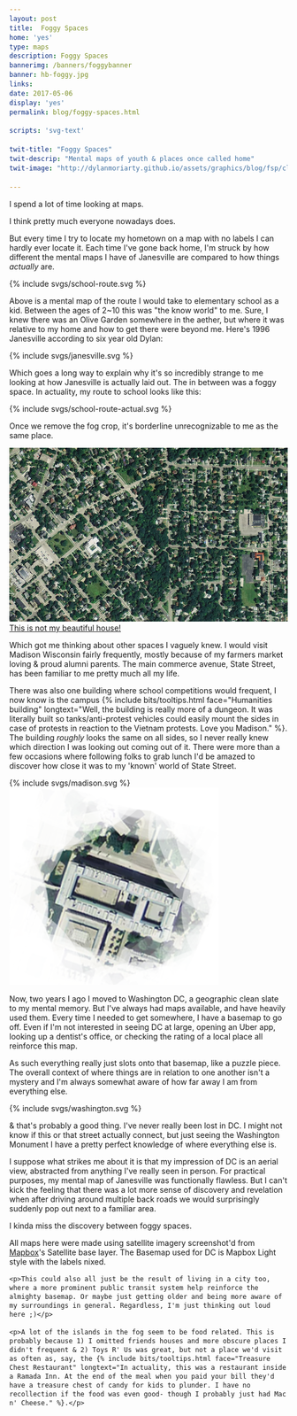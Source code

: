 ```yaml
---
layout: post
title:  Foggy Spaces
home: 'yes'
type: maps
description: Foggy Spaces
bannerimg: /banners/foggybanner
banner: hb-foggy.jpg
links: 
date: 2017-05-06
display: 'yes'
permalink: blog/foggy-spaces.html

scripts: 'svg-text'

twit-title: "Foggy Spaces"
twit-descrip: "Mental maps of youth & places once called home"
twit-image: "http://dylanmoriarty.github.io/assets/graphics/blog/fsp/cloudy.png"

---
```


I spend a lot of time looking at maps. 

I think pretty much everyone nowadays does.

But every time I try to locate my hometown on a map with no labels I can hardly ever locate it. Each time I've gone back home, I'm struck by how different the mental maps I have of Janesville are compared to how things _actually_ are.

<div class="images">
	{% include svgs/school-route.svg %}
</div>

Above is a mental map of the route I would take to elementary school as a kid. Between the ages of 2~10 this was "the know world" to me. Sure, I knew there was an Olive Garden somewhere in the aether, but where it was relative to my home and how to get there were beyond me. Here's 1996 Janesville according to six year old Dylan:

<div class="images">
	{% include svgs/janesville.svg %}
</div>

Which goes a long way to explain why it's so incredibly strange to me looking at how Janesville is actually laid out. The in between was a foggy space. In actuality, my route to school looks like this:

<div class="images">
	{% include svgs/school-route-actual.svg %}
</div>

Once we remove the fog crop, it's borderline unrecognizable to me as the same place.

<div class="images">
	<img src="../assets/graphics/blog/fsp/fullthing.jpg">
	<figcaption><a href="https://www.youtube.com/watch?v=TGofoH9RDEA" target="_blank">This is not my beautiful house!</a></figcaption>
</div>

Which got me thinking about other spaces I vaguely knew. I would visit Madison Wisconsin fairly frequently, mostly because of my farmers market loving & proud alumni parents. The main commerce avenue, State Street, has been familiar to me pretty much all my life.

There was also one building where school competitions would frequent, I now know is the campus 
{% include bits/tooltips.html face="Humanities building" longtext="Well, the building is really more of a dungeon. It was literally built so tanks/anti-protest vehicles could easily mount the sides in case of protests in reaction to the Vietnam protests. Love you Madison." %}. The building _roughly_ looks the same on all sides, so I never really knew which direction I was looking out coming out of it. There were more than a few occasions where following folks to grab lunch I'd be amazed to discover how close it was to my 'known' world of State Street.

<div class="images relative">
	{% include svgs/madison.svg %}
	<img class="rotation-special" src="../assets/graphics/blog/fsp/humanitees.png">
</div>

Now, two years I ago I moved to Washington DC, a geographic clean slate to my mental memory. But I've always had maps available, and have heavily used them. Every time I needed to get somewhere, I have a basemap to go off. Even if I'm not interested in seeing DC at large, opening an Uber app, looking up a dentist's office, or checking the rating of a local place all reinforce this map.

As such everything really just slots onto that basemap, like a puzzle piece. The overall context of where things are in relation to one another isn't a mystery and I'm always somewhat aware of how far away I am from everything else.

<div class="images">
	{% include svgs/washington.svg %}
</div>

& that's probably a good thing. I've never really been lost in DC. I might not know if this or that street actually connect, but just seeing the Washington Monument I have a pretty perfect knowledge of where everything else is.

I suppose what strikes me about it is that my impression of DC is an aerial view, abstracted from anything I've really seen in person. For practical purposes, my mental map of Janesville was functionally flawless. But I can't kick the feeling that there was a lot more sense of discovery and revelation when after driving around multiple back roads we would surprisingly suddenly pop out next to a familiar area.

I kinda miss the discovery between foggy spaces.

<div class="footnotes">
	<p>All maps here were made using satellite imagery screenshot'd from <a href="mapbox.com" target="_blank">Mapbox</a>'s Satellite base layer. The Basemap used for DC is Mapbox Light style with the labels nixed.</p>

	<p>This could also all just be the result of living in a city too, where a more prominent public transit system help reinforce the almighty basemap. Or maybe just getting older and being more aware of my surroundings in general. Regardless, I'm just thinking out loud here ;)</p>

	<p>A lot of the islands in the fog seem to be food related. This is probably because 1) I omitted friends houses and more obscure places I didn't frequent & 2) Toys R' Us was great, but not a place we'd visit as often as, say, the {% include bits/tooltips.html face="Treasure Chest Restaurant" longtext="In actuality, this was a restaurant inside a Ramada Inn. At the end of the meal when you paid your bill they'd have a treasure chest of candy for kids to plunder. I have no recollection if the food was even good- though I probably just had Mac n' Cheese." %}.</p>
</div>
